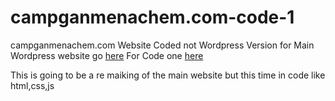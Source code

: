 # campganmenachem.com-code-1
campganmenachem.com Website Coded not Wordpress Version
for Main Wordpress website go <a href="https://campganmenachem.com/?ref=github">here</a>
For Code one <a href="https://code.campganmenachem.com/">here</a>

This is going to be a re maiking of the main website but this time in code like html,css,js
